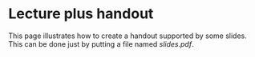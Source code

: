 # Lecture plus handout

This page illustrates how to create a handout supported by some slides. This can be done just by putting a file named *slides.pdf*.